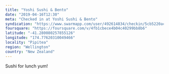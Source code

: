 ```yaml
---
title: "Yoshi Sushi & Bento"
date: "2019-04-16T12:30"
meta: "Checked in at Yoshi Sushi & Bento"
syndication: "https://www.swarmapp.com/user/492614834/checkin/5cb5220ac66666002c9d1967"
foursquare: "https://foursquare.com/v/4fb1cbece4b04c40299bb8b6"
latitude: "-41.280080257855126"
longitude: "174.77620310049466"
locality: "Pipitea"
region: "Wellington"
country: "New Zealand"
---
```

Sushi for lunch yum!
